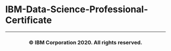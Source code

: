 # IBM-Data-Science-Professional-Certificate

<hr>

<h3 align="center"> © IBM Corporation 2020. All rights reserved. <h3/>
